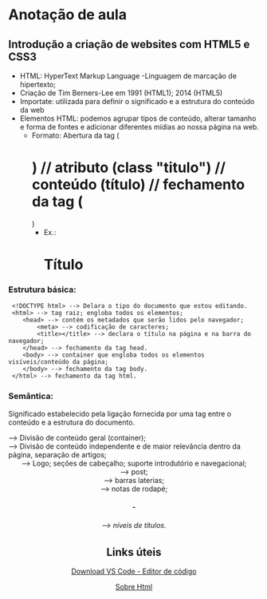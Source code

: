# Anotação de aula
## Introdução a criação de websites com HTML5 e CSS3

 - HTML: HyperText Markup Language -Linguagem de marcação de hipertexto; 
 - Criação de Tim Berners-Lee em 1991 (HTML1); 2014 (HTML5)
 - Importate: utilizada para definir o significado e a estrutura do conteúdo da web
 - Elementos HTML: podemos agrupar tipos de conteúdo, alterar tamanho e forma de fontes e adicionar diferentes mídias ao nossa página na web.
 	- Formato: Abertura da tag (<h1>) // atributo (class "titulo") // conteúdo (título) // fechamento da tag (</h1>)
		- Ex.: <h1 class= "título"> Título </h1>

 ### Estrutura básica:
	 <!DOCTYPE html> --> Delara o tipo do documento que estou editando. 
	 <html> --> tag raiz; engloba todos os elementos; 
	 	<head> --> contém os metadados que serão lidos pelo navegador; 
			<meta> --> codificação de caracteres; 
			<title></title> --> declara o título na página e na barra do navegador; 
 		</head> --> fechamento da tag head. 
 		<body> --> container que engloba todos os elementos visíveis/conteúdo da página;
  		</body> --> fechamento da tag body. 
	 </html> --> fechamento da tag html.

### Semântica:
Significado estabelecido pela ligação fornecida por uma tag entre o conteúdo e a estrutura do documento. 
**<div>** --> Divisão de conteúdo geral (container);
**<section>** --> Divisão de conteúdo independente e de maior relevância dentro da página, separação de artigos;
**<header>** --> Logo; seções de cabeçalho; suporte introdutório e navegacional; 
**<article>** --> post;
**<aside>** --> barras laterias;
**<footer>** --> notas de rodapé;
**<h1>-<h6>** --> níveis de títulos.
 

## Links úteis
[Download VS Code - Editor de código](https://code.visualstudio.com/download)
	
[Sobre Html](https://www.w3schools.com/html/html_intro.asp)
